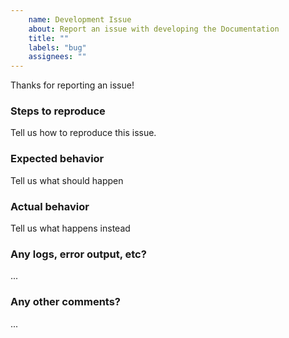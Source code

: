 ```yaml
---
    name: Development Issue
    about: Report an issue with developing the Documentation
    title: ""
    labels: "bug"
    assignees: ""
---
```

Thanks for reporting an issue!

### Steps to reproduce
Tell us how to reproduce this issue.

### Expected behavior
Tell us what should happen

### Actual behavior
Tell us what happens instead

### Any logs, error output, etc?
...

### Any other comments?
...
